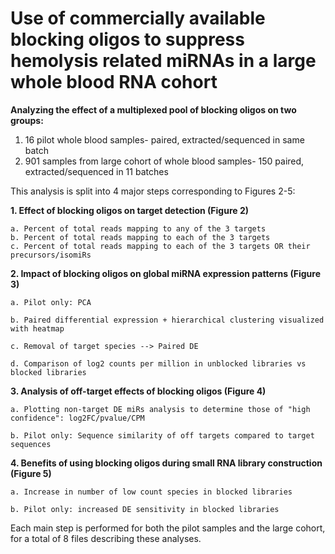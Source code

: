 # Use of commercially available blocking oligos to suppress hemolysis related miRNAs in a large whole blood RNA cohort

**Analyzing the effect of a multiplexed pool of blocking oligos on two groups:**

1. 16 pilot whole blood samples- paired, extracted/sequenced in same batch
2. 901 samples from large cohort of whole blood samples- 150 paired, extracted/sequenced in 11 batches


This analysis is split into 4 major steps corresponding to Figures 2-5:

**1. Effect of blocking oligos on target detection (Figure 2)**

    a. Percent of total reads mapping to any of the 3 targets
    b. Percent of total reads mapping to each of the 3 targets
    c. Percent of total reads mapping to each of the 3 targets OR their precursors/isomiRs
    
**2. Impact of blocking oligos on global miRNA expression patterns (Figure 3)**

    a. Pilot only: PCA
    
    b. Paired differential expression + hierarchical clustering visualized with heatmap
    
    c. Removal of target species --> Paired DE
    
    d. Comparison of log2 counts per million in unblocked libraries vs blocked libraries
    
    
**3. Analysis of off-target effects of blocking oligos (Figure 4)**

    a. Plotting non-target DE miRs analysis to determine those of "high confidence": log2FC/pvalue/CPM
    
    b. Pilot only: Sequence similarity of off targets compared to target sequences
    
    
**4. Benefits of using blocking oligos during small RNA library construction (Figure 5)**

    a. Increase in number of low count species in blocked libraries
    
    b. Pilot only: increased DE sensitivity in blocked libraries

Each main step is performed for both the pilot samples and the large cohort, for a total of 8 files describing these analyses. 
